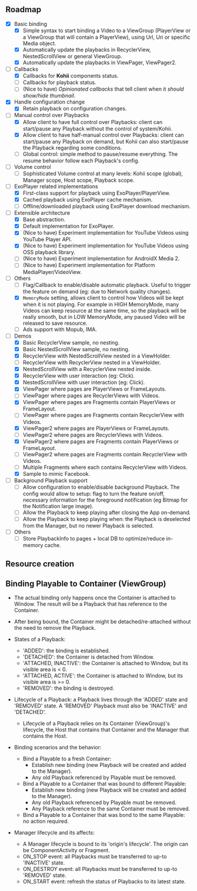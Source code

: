 ## Roadmap

- [x] Basic binding
  - [x] Simple syntax to start binding a Video to a ViewGroup (PlayerView or a ViewGroup that will contain a PlayerView), using Url, Uri or specific Media object.
  - [x] Automatically update the playbacks in RecyclerView, NestedScrollView or general ViewGroup.
  - [x] Automatically update the playbacks in ViewPager, ViewPager2.

- [ ] Callbacks
  - [x] Callbacks for **Kohii** components status.
  - [ ] Callbacks for playback status.
  - [ ] (Nice to have) *Opinionated callbacks* that tell client when it *should show/hide thumbnail*.

- [x] Handle configuration change
  - [x] Retain playback on configuration changes.

- [ ] Manual control over Playbacks
  - [x] Allow client to have full control over Playbacks: client can start/pause any Playback without the control of system/Kohii.
  - [x] Allow client to have half-manual control over Playbacks: client can start/pause any Playback on demand, but Kohii can also start/pause the Playback regarding some conditions.
  - [ ] Global control: simple method to pause/resume everything. The resume behavior follow each Playback's config.

- [ ] Volume control
  - [ ] Sophisticated Volume control at many levels: Kohii scope (global), Manager scope, Host scope, Playback scope.

- [ ] ExoPlayer related implementations
  - [x] First-class support for playback using ExoPlayer/PlayerView.
  - [x] Cached playback using ExoPlayer cache mechanism.
  - [ ] Offline/downloaded playback using ExoPlayer download mechanism.

- [ ] Extensible architecture
  - [x] Base abstraction.
  - [x] Default implementation for ExoPlayer.
  - [x] (Nice to have) Experiment implementation for YouTube Videos using YouTube Player API.
  - [x] (Nice to have) Experiment implementation for YouTube Videos using OSS playback library.
  - [ ] (Nice to have) Experiment implementation for AndroidX Media 2.
  - [ ] (Nice to have) Experiment implementation for Platform MediaPlayer/VideoView.

- [ ] Others
  - [ ] Flag/Callback to enable/disable automatic playback. Useful to trigger the feature on demand (eg: due to Network quality changes).
  - [x] ``MemoryMode`` setting, allows client to control how Videos will be kept when it is not playing. For example in HIGH MemoryMode, many Videos can keep resource at the same time, so the playback will be really smooth, but in LOW MemoryMode, any paused Video will be released to save resource.
  - [ ] Ads support with Mopub, IMA.

- [ ] Demos
  - [x] Basic RecyclerView sample, no nesting.
  - [x] Basic NestedScrollView sample, no nesting.
  - [x] RecyclerView with NestedScrollView nested in a ViewHolder.
  - [ ] RecyclerView with RecyclerView nested in a ViewHolder.
  - [x] NestedScrollView with a RecyclerView nested inside.
  - [x] RecyclerView with user interaction (eg: Click).
  - [x] NestedScrollView with user interaction (eg: Click).
  - [x] ViewPager where pages are PlayerViews or FrameLayouts.
  - [ ] ViewPager where pages are RecyclerViews with Videos.
  - [x] ViewPager where pages are Fragments contain PlayerViews or FrameLayout.
  - [ ] ViewPager where pages are Fragments contain RecyclerView with Videos.
  - [x] ViewPager2 where pages are PlayerViews or FrameLayouts.
  - [ ] ViewPager2 where pages are RecyclerViews with Videos.
  - [x] ViewPager2 where pages are Fragments contain PlayerViews or FrameLayout.
  - [ ] ViewPager2 where pages are Fragments contain RecyclerView with Videos.
  - [ ] Multiple Fragments where each contains RecyclerView with Videos.
  - [x] Sample to mimic Facebook.
  
- [ ] Background Playback support
  - [ ] Allow configuration to enable/disable background Playback. The config would allow to setup: flag to turn the feature on/off, necessary information for the foreground notification (eg Bitmap for the Notification large image).
  - [ ] Allow the Playback to keep playing after closing the App on-demand.
  - [ ] Allow the Playback to keep playing when: the Playback is deselected from the Manager, but no newer Playback is selected.

- [ ] Others
  - [ ] Store PlaybackInfo to pages + local DB to optimize/reduce in-memory cache.

## Resource creation

## Binding Playable to Container (ViewGroup)

- The actual binding only happens once the Container is attached to Window. The result will be a Playback that has reference to the Container.

- After being bound, the Container might be detached/re-attached without the need to remove the Playback.

- States of a Playback:
  - 'ADDED': the binding is established.
  - 'DETACHED': the Container is detached from Window.
  - 'ATTACHED, INACTIVE': the Container is attached to Window, but its visible area is < 0.
  - 'ATTACHED, ACTIVE': the Container is attached to Window, but its visible area is >= 0.
  - 'REMOVED': the binding is destroyed.

- Lifecycle of a Playback: a Playback lives through the 'ADDED' state and 'REMOVED' state. A 'REMOVED' Playback must also be 'INACTIVE' and 'DETACHED'.
  - Lifecycle of a Playback relies on its Container (ViewGroup)'s lifecycle, the Host that contains that Container and the Manager that contains the Host. 

- Binding scenarios and the behavior:
  - Bind a Playable to a fresh Container:
    - Establish new binding (new Playback will be created and added to the Manager). 
    - Any old Playback referenced by Playable must be removed.
  - Bind a Playable to a Container that was bound to different Playable: 
    - Establish new binding (new Playback will be created and added to the Manager).
    - Any old Playback referenced by Playable must be removed.
    - Any Playback reference to the same Container must be removed.
  - Bind a Playable to a Container that was bond to the same Playable: no action required. 

- Manager lifecycle and its affects:
  - A Manager lifecycle is bound to its 'origin's lifecycle'. The origin can be ComponentActivity or Fragment.
  - ON_STOP event: all Playbacks must be transferred to up-to 'INACTIVE' state. 
  - ON_DESTROY event: all Playbacks must be transferred to up-to 'REMOVED' state.
  - ON_START event: refresh the status of Playbacks to its latest state. 